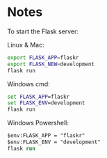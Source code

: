 # Notes

To start the Flask server:

Linux & Mac:

```bash
export FLASK_APP=flaskr
export FLASK_NEW=development
flask run
```

Windows cmd:

```cmd
set FLASK_APP=flaskr
set FLASK_ENV=development
flask run
```

Windows Powershell:

```ps
$env:FLASK_APP = "flaskr"
$env:FLASK_ENV = "development"
flask run
```